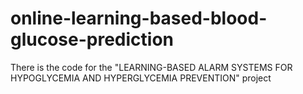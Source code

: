 # online-learning-based-blood-glucose-prediction

There is the code for the "LEARNING-BASED ALARM SYSTEMS FOR HYPOGLYCEMIA AND HYPERGLYCEMIA PREVENTION" project
